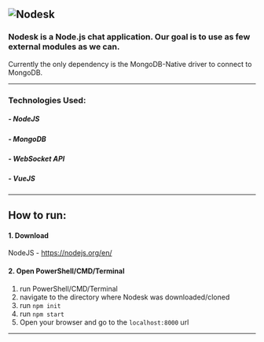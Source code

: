 ![Nodesk](https://github.com/Tyler-Gordon/Nodesk/blob/master/Public/images/logo.png "")
---
### Nodesk is a Node.js chat application. Our goal is to use as few external modules as we can.
Currently the only dependency is the MongoDB-Native driver to connect to MongoDB.

---
### Technologies Used:
##### - NodeJS
##### - MongoDB
##### - WebSocket API
##### - VueJS
---
## How to run:
#### 1. Download
NodeJS - https://nodejs.org/en/
#### 2. Open PowerShell/CMD/Terminal
1. run PowerShell/CMD/Terminal
2. navigate to the directory where Nodesk was downloaded/cloned
3. run ```npm init```
4. run ```npm start```
5. Open your browser and go to the ```localhost:8000``` url
--- 
